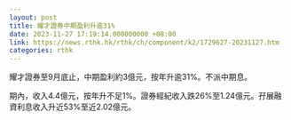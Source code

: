 ```yaml
---
layout: post
title: 耀才證券中期盈利升逾31%
date: 2023-11-27 17:19:14.000000000 +08:00
link: https://news.rthk.hk/rthk/ch/component/k2/1729627-20231127.htm
categories: rthk
---
```


耀才證券至9月底止，中期盈利約3億元，按年升逾31%。不派中期息。

期內，收入4.4億元，按年升不足1%。證券經紀收入跌26%至1.24億元。孖展融資利息收入升近53%至近2.02億元。
